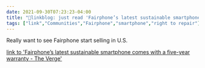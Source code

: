 ```yaml
---
date: 2021-09-30T07:23:23-04:00
title: "🔗linkblog: just read 'Fairphone’s latest sustainable smartphone comes with a five-year warranty - The Verge'"
tags: ["link","Communities","Fairphone","smartphone","right to repair"]
---
```

Really want to see Fairphone start selling in U.S.
 
[link to 'Fairphone’s latest sustainable smartphone comes with a five-year warranty - The Verge'](https://www.theverge.com/2021/9/30/22700014/fairphone-4-release-date-news-features-warranty-price-sustainable)
